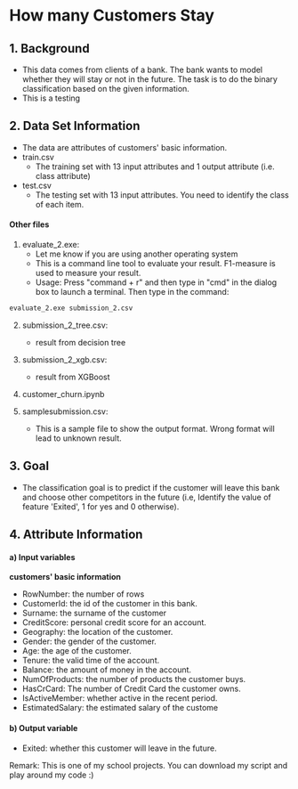 # How many Customers Stay
## 1. Background
- This data comes from clients of a bank. The bank wants to model whether they will stay or not in the future. The task is to do the binary classification based on the given information.
- This is a testing

## 2. Data Set Information
- The data are attributes of customers' basic information. 
- train.csv
  - The training set with 13 input attributes and 1 output attribute (i.e. class attribute)
- test.csv
  - The testing set with 13 input attributes. You need to identify the class of each item. 

#### Other files
1. evaluate_2.exe:
    - Let me know if you are using another operating system
    - This is a command line tool to evaluate your result. F1-measure is used to measure your result.
    - Usage: Press "command + r" and then type in "cmd" in the dialog box to launch a terminal. Then type in the command:
```bash
evaluate_2.exe submission_2.csv
``` 
2. submission_2_tree.csv: 
    - result from decision tree

3. submission_2_xgb.csv: 
    - result from XGBoost
  
4. customer_churn.ipynb

5. samplesubmission.csv:
    - This is a sample file to show the output format. Wrong format will lead to unknown result.
    
## 3. Goal

- The classification goal is to predict if the customer will leave this bank and choose other competitors in the future (i.e, Identify the value of feature 'Exited', 1 for yes and 0 otherwise).

## 4. Attribute Information
#### a) Input variables

**customers' basic information**

- RowNumber: the number of rows
- CustomerId: the id of the customer in this bank.
- Surname: the surname of the customer
- CreditScore: personal credit score for an account.
- Geography: the location of the customer.
- Gender: the gender of the customer.
- Age: the age of the customer.
- Tenure: the valid time of the account.
- Balance: the amount of money in the account.
- NumOfProducts: the number of products the customer buys.
- HasCrCard: The number of Credit Card the customer owns.
- IsActiveMember: whether active in the recent period.
- EstimatedSalary: the estimated salary of the custome

#### b) Output variable

- Exited: whether this customer will leave in the future.

Remark: This is one of my school projects. You can download my script and play around my code :)
